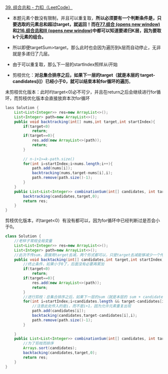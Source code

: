 [39. 组合总和 - 力扣（LeetCode）](https://leetcode.cn/problems/combination-sum/description/)

* 本题元素个数没有限制，并且可以重复取，**所以必须要有一个判断条件是，只要选取的元素总和超过target，就返回！而在[77.组合 (opens new window)](https://programmercarl.com/0077.%E7%BB%84%E5%90%88.html)和[216.组合总和III (opens new window)](https://programmercarl.com/0216.%E7%BB%84%E5%90%88%E6%80%BB%E5%92%8CIII.html)中都可以知道要递归K层，因为要取k个元素的组合。**
* 所以即便targetSum>target，那么此时也会因为遍历到k层而自动停止，无非就是多递归了几层。

* 由于可以重复取，那么下一层的startIndex照样从i开始

* 剪枝优化：**对总集合排序之后，如果下一层的target（就是本层的 target- candidates[i]）已经小于0，就可以结束本轮for循环的遍历**。

未剪枝优化版本：此时if(target<0)必不可少，并且在return之后会继续进行for循环，而剪枝优化版本会直接放弃本次for循环
```java
lass Solution {
    List<List<Integer>> res=new ArrayList<>();
    List<Integer> path=new ArrayList<>();
    public void backtracking(int[] nums,int target,int startIndex){
        if(target<0)
            return;
        if(target==0){
            res.add(new ArrayList<>(path));
            return;
        }
        
        // n-i+1>=k-path.size()
        for(int i=startIndex;i<nums.length;i++){
            path.add(nums[i]);
            backtracking(nums,target-nums[i],i);
            path.remove(path.size()-1);
        }
    }
    public List<List<Integer>> combinationSum(int[] candidates, int target) {
        backtracking(candidates,target,0);
        return res;
    }
}
```

剪枝优化版本，if(target<0）有没有都可以，因为for循环中已经判断过是否会小于0。
```java
class Solution {
    //老样子常规全局变量
    List<List<Integer>> res=new ArrayList<>();
    List<Integer> path=new ArrayList<>();
    //此次不传sum，直接用target去减，两个形式都可以，只是target去减能够减少一个传入参数
    public void backtacking(int[] candidates,int target,int startIndex){
        //终止条件，如果小于0了，后面没有必要再累加
        if(target<0)
            return;
        if(target==0){
            res.add(new ArrayList<>(path));
            return;
        }
        //进行剪枝：总集合排序之后，如果下一层的sum（就是本层的 sum + candidates[i]）已经大于target，就可以结束本轮for循环的遍历。
        for(int i=startIndex;i<candidates.length && target-candidates[i]>=0;i++){
            //注意此处传入的是i，而不是i+1，因为允许元素重复出现
            path.add(candidates[i]);
            backtacking(candidates,target-candidates[i],i);
            path.remove(path.size()-1);
        }
        
    }
    public List<List<Integer>> combinationSum(int[] candidates, int target) {
        //为了剪枝而排序
        Arrays.sort(candidates);
        backtacking(candidates,target,0);
        return res;
    }
}
```

